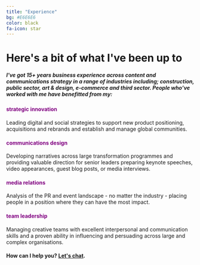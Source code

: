 ```yaml
---
title: "Experience"
bg: #E6E6E6
color: black
fa-icon: star
---
```


# Here's a bit of what I've been up to

##### I've got 15+ years business experience across content and communications strategy in a range of industries including; construction, public sector, art & design, e-commerce and third sector. People who’ve worked with me have benefitted from my:

<h4><font color ="purple">strategic innovation</font></h4>Leading digital and social strategies to support new product positioning, acquisitions and rebrands and establish and manage global communities.
<h4><font color ="purple">communications design</font></h4> Developing narratives across large transformation programmes and providing valuable direction for senior leaders preparing keynote speeches, video appearances, guest blog posts, or media interviews.
<h4><font color ="purple">media relations</font></h4> Analysis of the PR and event landscape - no matter the industry - placing people in a position where they can have the most impact.
<h4><font color ="purple">team leadership</font></h4> Managing creative teams with excellent interpersonal and communication skills and a proven ability in influencing and persuading across large and complex organisations.

</br>

#### How can I help you? [Let's chat](mailto:raphaelle@raphaelleheaf.com).

